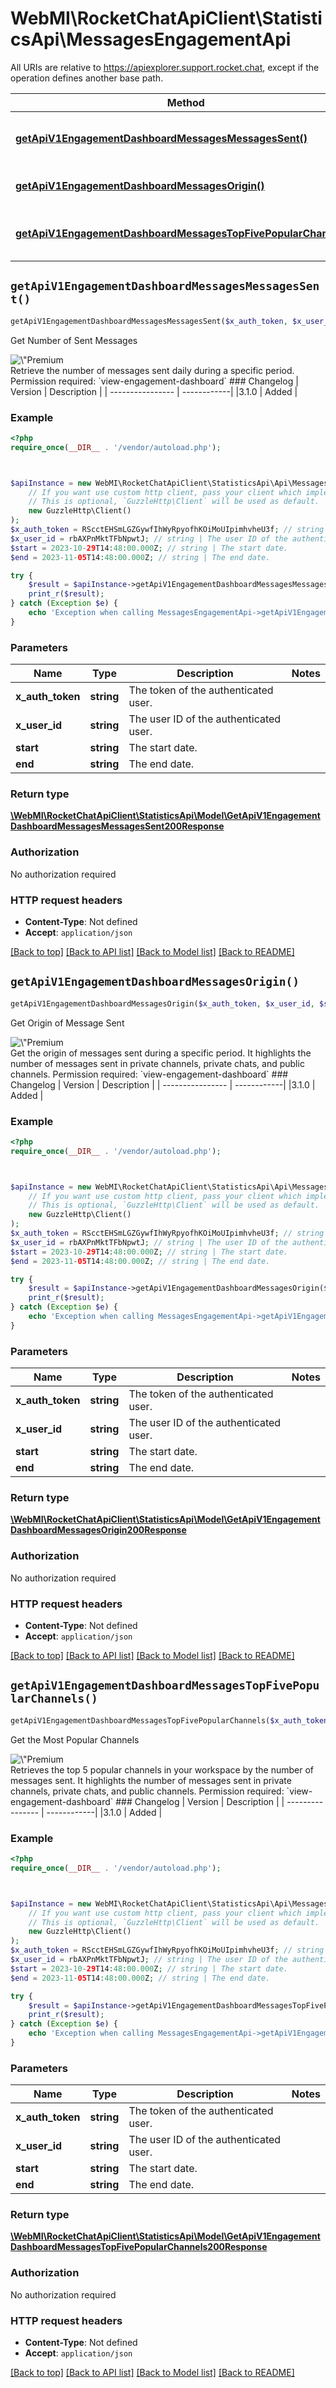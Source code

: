 # WebMI\RocketChatApiClient\StatisticsApi\MessagesEngagementApi

All URIs are relative to https://apiexplorer.support.rocket.chat, except if the operation defines another base path.

| Method | HTTP request | Description |
| ------------- | ------------- | ------------- |
| [**getApiV1EngagementDashboardMessagesMessagesSent()**](MessagesEngagementApi.md#getApiV1EngagementDashboardMessagesMessagesSent) | **GET** /api/v1/engagement-dashboard/messages/messages-sent | Get Number of Sent Messages |
| [**getApiV1EngagementDashboardMessagesOrigin()**](MessagesEngagementApi.md#getApiV1EngagementDashboardMessagesOrigin) | **GET** /api/v1/engagement-dashboard/messages/origin | Get Origin of Message Sent |
| [**getApiV1EngagementDashboardMessagesTopFivePopularChannels()**](MessagesEngagementApi.md#getApiV1EngagementDashboardMessagesTopFivePopularChannels) | **GET** /api/v1/engagement-dashboard/messages/top-five-popular-channels | Get the Most Popular Channels |


## `getApiV1EngagementDashboardMessagesMessagesSent()`

```php
getApiV1EngagementDashboardMessagesMessagesSent($x_auth_token, $x_user_id, $start, $end): \WebMI\RocketChatApiClient\StatisticsApi\Model\GetApiV1EngagementDashboardMessagesMessagesSent200Response
```

Get Number of Sent Messages

<div style=\"text-align: center; margin: 1rem 0 1rem 0;\"><img src=\"https://raw.githubusercontent.com/RocketChat/Rocket.Chat-Open-API/main/images/premium.svg\" alt=\"Premium tag\" style=\"display: block; margin: auto;\"></div>  Retrieve the number of messages sent daily during a specific period.  Permission required: `view-engagement-dashboard`   ### Changelog | Version      | Description |  | ---------------- | ------------| |3.1.0            | Added       |

### Example

```php
<?php
require_once(__DIR__ . '/vendor/autoload.php');



$apiInstance = new WebMI\RocketChatApiClient\StatisticsApi\Api\MessagesEngagementApi(
    // If you want use custom http client, pass your client which implements `GuzzleHttp\ClientInterface`.
    // This is optional, `GuzzleHttp\Client` will be used as default.
    new GuzzleHttp\Client()
);
$x_auth_token = RScctEHSmLGZGywfIhWyRpyofhKOiMoUIpimhvheU3f; // string | The token of the authenticated user.
$x_user_id = rbAXPnMktTFbNpwtJ; // string | The user ID of the authenticated user.
$start = 2023-10-29T14:48:00.000Z; // string | The start date.
$end = 2023-11-05T14:48:00.000Z; // string | The end date.

try {
    $result = $apiInstance->getApiV1EngagementDashboardMessagesMessagesSent($x_auth_token, $x_user_id, $start, $end);
    print_r($result);
} catch (Exception $e) {
    echo 'Exception when calling MessagesEngagementApi->getApiV1EngagementDashboardMessagesMessagesSent: ', $e->getMessage(), PHP_EOL;
}
```

### Parameters

| Name | Type | Description  | Notes |
| ------------- | ------------- | ------------- | ------------- |
| **x_auth_token** | **string**| The token of the authenticated user. | |
| **x_user_id** | **string**| The user ID of the authenticated user. | |
| **start** | **string**| The start date. | |
| **end** | **string**| The end date. | |

### Return type

[**\WebMI\RocketChatApiClient\StatisticsApi\Model\GetApiV1EngagementDashboardMessagesMessagesSent200Response**](../Model/GetApiV1EngagementDashboardMessagesMessagesSent200Response.md)

### Authorization

No authorization required

### HTTP request headers

- **Content-Type**: Not defined
- **Accept**: `application/json`

[[Back to top]](#) [[Back to API list]](../../README.md#endpoints)
[[Back to Model list]](../../README.md#models)
[[Back to README]](../../README.md)

## `getApiV1EngagementDashboardMessagesOrigin()`

```php
getApiV1EngagementDashboardMessagesOrigin($x_auth_token, $x_user_id, $start, $end): \WebMI\RocketChatApiClient\StatisticsApi\Model\GetApiV1EngagementDashboardMessagesOrigin200Response
```

Get Origin of Message Sent

<div style=\"text-align: center; margin: 1rem 0 1rem 0;\"><img src=\"https://raw.githubusercontent.com/RocketChat/Rocket.Chat-Open-API/main/images/premium.svg\" alt=\"Premium tag\" style=\"display: block; margin: auto;\"></div>  Get the origin of messages sent during a specific period. It highlights the number of messages sent in private channels, private chats, and public channels.  Permission required: `view-engagement-dashboard`   ### Changelog | Version      | Description |  | ---------------- | ------------| |3.1.0            | Added       |

### Example

```php
<?php
require_once(__DIR__ . '/vendor/autoload.php');



$apiInstance = new WebMI\RocketChatApiClient\StatisticsApi\Api\MessagesEngagementApi(
    // If you want use custom http client, pass your client which implements `GuzzleHttp\ClientInterface`.
    // This is optional, `GuzzleHttp\Client` will be used as default.
    new GuzzleHttp\Client()
);
$x_auth_token = RScctEHSmLGZGywfIhWyRpyofhKOiMoUIpimhvheU3f; // string | The token of the authenticated user.
$x_user_id = rbAXPnMktTFbNpwtJ; // string | The user ID of the authenticated user.
$start = 2023-10-29T14:48:00.000Z; // string | The start date.
$end = 2023-11-05T14:48:00.000Z; // string | The end date.

try {
    $result = $apiInstance->getApiV1EngagementDashboardMessagesOrigin($x_auth_token, $x_user_id, $start, $end);
    print_r($result);
} catch (Exception $e) {
    echo 'Exception when calling MessagesEngagementApi->getApiV1EngagementDashboardMessagesOrigin: ', $e->getMessage(), PHP_EOL;
}
```

### Parameters

| Name | Type | Description  | Notes |
| ------------- | ------------- | ------------- | ------------- |
| **x_auth_token** | **string**| The token of the authenticated user. | |
| **x_user_id** | **string**| The user ID of the authenticated user. | |
| **start** | **string**| The start date. | |
| **end** | **string**| The end date. | |

### Return type

[**\WebMI\RocketChatApiClient\StatisticsApi\Model\GetApiV1EngagementDashboardMessagesOrigin200Response**](../Model/GetApiV1EngagementDashboardMessagesOrigin200Response.md)

### Authorization

No authorization required

### HTTP request headers

- **Content-Type**: Not defined
- **Accept**: `application/json`

[[Back to top]](#) [[Back to API list]](../../README.md#endpoints)
[[Back to Model list]](../../README.md#models)
[[Back to README]](../../README.md)

## `getApiV1EngagementDashboardMessagesTopFivePopularChannels()`

```php
getApiV1EngagementDashboardMessagesTopFivePopularChannels($x_auth_token, $x_user_id, $start, $end): \WebMI\RocketChatApiClient\StatisticsApi\Model\GetApiV1EngagementDashboardMessagesTopFivePopularChannels200Response
```

Get the Most Popular Channels

<div style=\"text-align: center; margin: 1rem 0 1rem 0;\"><img src=\"https://raw.githubusercontent.com/RocketChat/Rocket.Chat-Open-API/main/images/premium.svg\" alt=\"Premium tag\" style=\"display: block; margin: auto;\"></div>  Retrieves the top 5 popular channels in your workspace by the number of messages sent. It highlights the number of messages sent in private channels, private chats, and public channels.   Permission required: `view-engagement-dashboard`   ### Changelog | Version      | Description |  | ---------------- | ------------| |3.1.0            | Added       |

### Example

```php
<?php
require_once(__DIR__ . '/vendor/autoload.php');



$apiInstance = new WebMI\RocketChatApiClient\StatisticsApi\Api\MessagesEngagementApi(
    // If you want use custom http client, pass your client which implements `GuzzleHttp\ClientInterface`.
    // This is optional, `GuzzleHttp\Client` will be used as default.
    new GuzzleHttp\Client()
);
$x_auth_token = RScctEHSmLGZGywfIhWyRpyofhKOiMoUIpimhvheU3f; // string | The token of the authenticated user.
$x_user_id = rbAXPnMktTFbNpwtJ; // string | The user ID of the authenticated user.
$start = 2023-10-29T14:48:00.000Z; // string | The start date.
$end = 2023-11-05T14:48:00.000Z; // string | The end date.

try {
    $result = $apiInstance->getApiV1EngagementDashboardMessagesTopFivePopularChannels($x_auth_token, $x_user_id, $start, $end);
    print_r($result);
} catch (Exception $e) {
    echo 'Exception when calling MessagesEngagementApi->getApiV1EngagementDashboardMessagesTopFivePopularChannels: ', $e->getMessage(), PHP_EOL;
}
```

### Parameters

| Name | Type | Description  | Notes |
| ------------- | ------------- | ------------- | ------------- |
| **x_auth_token** | **string**| The token of the authenticated user. | |
| **x_user_id** | **string**| The user ID of the authenticated user. | |
| **start** | **string**| The start date. | |
| **end** | **string**| The end date. | |

### Return type

[**\WebMI\RocketChatApiClient\StatisticsApi\Model\GetApiV1EngagementDashboardMessagesTopFivePopularChannels200Response**](../Model/GetApiV1EngagementDashboardMessagesTopFivePopularChannels200Response.md)

### Authorization

No authorization required

### HTTP request headers

- **Content-Type**: Not defined
- **Accept**: `application/json`

[[Back to top]](#) [[Back to API list]](../../README.md#endpoints)
[[Back to Model list]](../../README.md#models)
[[Back to README]](../../README.md)
